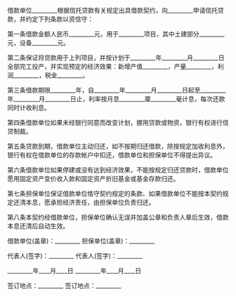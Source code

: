 
 


借款单位_________根据信托贷款有关规定出具借款契约，向_________申请信托贷款，并约定下列条款以资信守：


第一条借款金额人民币_________元，用于_________项目，其中土建部分_________元，设备_________元。


第二条保证将贷款用于上列项目，并按计划于_________年_________月_________日全部完工投产，并实现预定的经济效果：新增产值_________，产量_________，利润_________，税金_________。


第三条借款期限_________年，自_________年_________月_________日起至_________年_________月_________日止，利率按月息_________厘_________毫计息，每次还款同时计收利息。


第四条借款单位如果未经银行同意而改变计划，挪用贷款或物资，银行有权进行信贷制裁。


第五条贷款到期，借款单位主动归还，如不按期归还借款，除按规定加收利息外，银行有权在借款单位的存款帐户中扣还，借款单位和担保单位不得提出异议。


第六条借款单位如果停建或没有达到经济效果，不能按规定归还贷款时，借款单位愿用固定资产变价收入款和固定资产折旧基金或基金存款归还。


第七条担保单位保证借款单位恪守契约规定的条款、如果借款单位不能按本契约规定还清本息，愿承担经济责任，由担保单位负责归还。


第八条本契约经借款单位，担保单位确认无误并加盖公章和负责人章后生效，借款本息还清后自动生效。


借款单位(盖章)：_________ 担保单位(盖章)：_________


代表人(签字)：_________ 代表人(签字)：_________


_________年____月____日 _________年____月____日


签订地点：_________ 签订地点：_________
 


 

 
 
 
 
 
  


  
 

  


  


  
 
 
 
 

